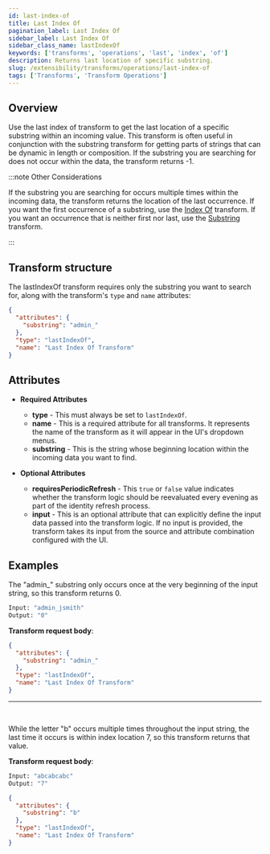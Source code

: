 ```yaml
---
id: last-index-of
title: Last Index Of
pagination_label: Last Index Of
sidebar_label: Last Index Of
sidebar_class_name: lastIndexOf
keywords: ['transforms', 'operations', 'last', 'index', 'of']
description: Returns last location of specific substring.
slug: /extensibility/transforms/operations/last-index-of
tags: ['Transforms', 'Transform Operations']
---
```


## Overview

Use the last index of transform to get the last location of a specific substring within an incoming value. This transform is often useful in conjunction with the substring transform for getting parts of strings that can be dynamic in length or composition. If the substring you are searching for does not occur within the data, the transform returns -1.

:::note Other Considerations

If the substring you are searching for occurs multiple times within the incoming data, the transform returns the location of the last occurrence. If you want the first occurrence of a substring, use the [Index Of](./index-of.md) transform. If you want an occurrence that is neither first nor last, use the [Substring](./substring.md) transform.

:::

## Transform structure

The lastIndexOf transform requires only the substring you want to search for, along with the transform's `type` and `name` attributes:

```json
{
  "attributes": {
    "substring": "admin_"
  },
  "type": "lastIndexOf",
  "name": "Last Index Of Transform"
}
```

## Attributes

- **Required Attributes**

  - **type** - This must always be set to `lastIndexOf`.
  - **name** - This is a required attribute for all transforms. It represents the name of the transform as it will appear in the UI's dropdown menus.
  - **substring** - This is the string whose beginning location within the incoming data you want to find.

- **Optional Attributes**
  - **requiresPeriodicRefresh** - This `true` or `false` value indicates whether the transform logic should be reevaluated every evening as part of the identity refresh process.
  - **input** - This is an optional attribute that can explicitly define the input data passed into the transform logic. If no input is provided, the transform takes its input from the source and attribute combination configured with the UI.

## Examples

The "admin\_" substring only occurs once at the very beginning of the input string, so this transform returns 0.

```bash
Input: "admin_jsmith"
Output: "0"
```

**Transform request body**:

```json
{
  "attributes": {
    "substring": "admin_"
  },
  "type": "lastIndexOf",
  "name": "Last Index Of Transform"
}
```

---

<p>&nbsp;</p>

While the letter "b" occurs multiple times throughout the input string, the last time it occurs is within index location 7, so this transform returns that value.

**Transform request body**:

```bash
Input: "abcabcabc"
Output: "7"
```

```json
{
  "attributes": {
    "substring": "b"
  },
  "type": "lastIndexOf",
  "name": "Last Index Of Transform"
}
```
